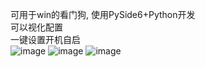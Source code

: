 可用于win的看门狗, 使用PySide6+Python开发<br>
可以视化配置<br>
一键设置开机自启<br>
![image](https://github.com/user-attachments/assets/2be3e3c6-09d0-4db8-8058-1adf8ae639d5)
![image](https://github.com/user-attachments/assets/e3a7ed3a-113b-41eb-8926-a8886d533b07)
![image](https://github.com/user-attachments/assets/41bbc274-f21b-4ff8-8c74-27090748c77e)
